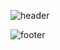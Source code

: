 ![header](https://capsule-render.vercel.app/api?type=slice&color=03C75A&height=150&section=header&text=CHOI%20hojin&fontSize=90&fontColor=ffffff)

            
            
            
            
            
            
            
            
            
            

            
![footer](https://capsule-render.vercel.app/api?type=slice&color=03c75a&height=150&section=footer&text=&fontSize=90&fontColor=ffffff&reversal=false)
